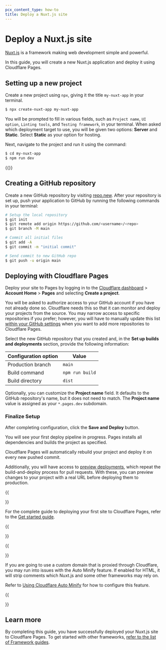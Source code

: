 ```yaml
---
pcx_content_type: how-to
title: Deploy a Nuxt.js site
---
```


# Deploy a Nuxt.js site

[Nuxt.js](https://nuxtjs.org/) is a framework making web development simple and powerful.

In this guide, you will create a new Nuxt.js application and deploy it using Cloudflare Pages.

## Setting up a new project

Create a new project using `npx`, giving it the title `my-nuxt-app` in your terminal.

```sh
$ npx create-nuxt-app my-nuxt-app
```

You will be prompted to fill in various fields, such as `Project name`, `UI option`, `Linting tools`, and `Testing framework`, in your terminal. When asked which deployment target to use, you will be given two options: **Server** and **Static**. Select **Static** as your option for hosting.

Next, navigate to the project and run it using the command:

```sh
$ cd my-nuxt-app
$ npm run dev
```

{{<render file="_tutorials-before-you-start.md">}}

## Creating a GitHub repository

Create a new GitHub repository by visiting [repo.new](https://repo.new). After your repository is set up, push your application to GitHub by running the following commands in your terminal:

```sh
# Setup the local repository
$ git init
$ git remote add origin https://github.com/<username>/<repo>
$ git branch -M main

# Commit all initial files
$ git add -A
$ git commit -m "initial commit"

# Send commit to new GitHub repo
$ git push -u origin main
```

## Deploying with Cloudflare Pages

Deploy your site to Pages by logging in to the [Cloudflare dashboard](https://dash.cloudflare.com/) > **Account Home** > **Pages** and selecting **Create a project**.

You will be asked to authorize access to your GitHub account if you have not already done so. Cloudflare needs this so that it can monitor and deploy your projects from the source. You may narrow access to specific repositories if you prefer; however, you will have to manually update this list [within your GitHub settings](https://github.com/settings/installations) when you want to add more repositories to Cloudflare Pages.

Select the new GitHub repository that you created and, in the **Set up builds and deployments** section, provide the following information:

<div>

| Configuration option | Value           |
| -------------------- | --------------- |
| Production branch    | `main`          |
| Build command        | `npm run build` |
| Build directory      | `dist`          |

</div>

Optionally, you can customize the **Project name** field. It defaults to the GitHub repository's name, but it does not need to match. The **Project name** value is assigned as your `*.pages.dev` subdomain.

### Finalize Setup

After completing configuration, click the **Save and Deploy** button.

You will see your first deploy pipeline in progress. Pages installs all dependencies and builds the project as specified.

Cloudflare Pages will automatically rebuild your project and deploy it on every new pushed commit.

Additionally, you will have access to [preview deployments](/pages/platform/preview-deployments/), which repeat the build-and-deploy process for pull requests. With these, you can preview changes to your project with a real URL before deploying them to production.

{{<Aside type="note">}}

For the complete guide to deploying your first site to Cloudflare Pages, refer to the [Get started guide](/pages/get-started/).

{{</Aside>}}

{{<Aside type="warning" header="Auto Minify and Nuxt.js">}}

If you are going to use a custom domain that is proxied through Cloudflare, you may run into issues with the Auto Minify feature. If enabled for HTML, it will strip comments which Nuxt.js and some other frameworks may rely on.

Refer to [Using Cloudflare Auto Minify](https://support.cloudflare.com/hc/en-us/articles/200168196-Using-Cloudflare-Auto-Minify) for how to configure this feature.

{{</Aside>}}

## Learn more

By completing this guide, you have successfully deployed your Nuxt.js site to Cloudflare Pages. To get started with other frameworks, [refer to the list of Framework guides](/pages/framework-guides/).
